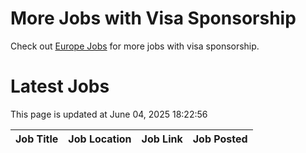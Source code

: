 # More Jobs with Visa Sponsorship

Check out [Europe Jobs](https://github.com/sureshparimi/europejobs#latest-jobs) for more jobs with visa sponsorship.

# Latest Jobs

This page is updated at June 04, 2025 18:22:56

| Job Title | Job Location | Job Link | Job Posted |
| --- | --- | --- | --- |
